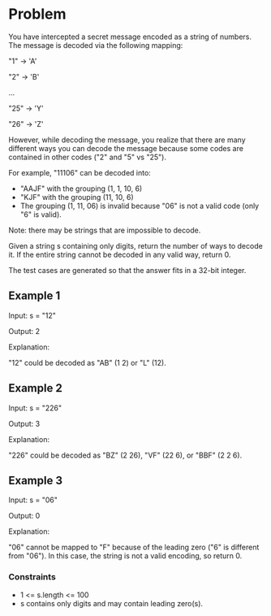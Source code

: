 # Problem

You have intercepted a secret message encoded as a string of numbers. The message is decoded via the following mapping:

"1" -> 'A'

"2" -> 'B'

...

"25" -> 'Y'

"26" -> 'Z'

However, while decoding the message, you realize that there are many different ways you can decode the message because some codes are contained in other codes ("2" and "5" vs "25").

For example, "11106" can be decoded into:

- "AAJF" with the grouping (1, 1, 10, 6)
- "KJF" with the grouping (11, 10, 6)
- The grouping (1, 11, 06) is invalid because "06" is not a valid code (only "6" is valid).

Note: there may be strings that are impossible to decode.

Given a string s containing only digits, return the number of ways to decode it. If the entire string cannot be decoded in any valid way, return 0.

The test cases are generated so that the answer fits in a 32-bit integer.

## Example 1

Input: s = "12"

Output: 2

Explanation:

"12" could be decoded as "AB" (1 2) or "L" (12).

## Example 2

Input: s = "226"

Output: 3

Explanation:

"226" could be decoded as "BZ" (2 26), "VF" (22 6), or "BBF" (2 2 6).

## Example 3

Input: s = "06"

Output: 0

Explanation:

"06" cannot be mapped to "F" because of the leading zero ("6" is different from "06"). In this case, the string is not a valid encoding, so return 0.

### Constraints

- 1 <= s.length <= 100
- s contains only digits and may contain leading zero(s).
